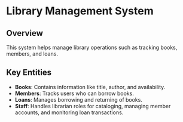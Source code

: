 # Library Management System

## Overview
This system helps manage library operations such as tracking books, members, and loans.

## Key Entities
- **Books**: Contains information like title, author, and availability.
- **Members**: Tracks users who can borrow books.
- **Loans**: Manages borrowing and returning of books.
- **Staff**: Handles librarian roles for cataloging, managing member accounts, and monitoring loan transactions.
